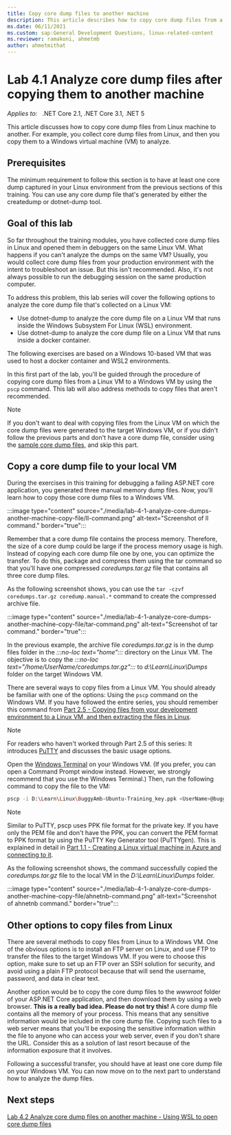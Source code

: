 ```yaml
---
title: Copy core dump files to another machine
description: This article describes how to copy core dump files from a Linux machine to another Windows VM.
ms.date: 06/11/2021
ms.custom: sap:General Development Questions, linux-related-content
ms.reviewer: ramakoni, ahmetmb
author: ahmetmithat
---
```

# Lab 4.1 Analyze core dump files after copying them to another machine

_Applies to:_ &nbsp; .NET Core 2.1, .NET Core 3.1, .NET 5  

This article discusses how to copy core dump files from Linux machine to another. For example, you collect core dump files from Linux, and then you copy them to a Windows virtual machine (VM) to analyze.

## Prerequisites

The minimum requirement to follow this section is to have at least one core dump captured in your Linux environment from the previous sections of this training. You can use any core dump file that's generated by either the createdump or dotnet-dump tool.

## Goal of this lab

So far throughout the training modules, you have collected core dump files in Linux and opened them in debuggers on the same Linux VM. What happens if you can't analyze the dumps on the same VM? Usually, you would collect core dump files from your production environment with the intent to troubleshoot an issue. But this isn't recommended. Also, it's not always possible to run the debugging session on the same production computer.

To address this problem, this lab series will cover the following options to analyze the core dump file that's collected on a Linux VM:

- Use dotnet-dump to analyze the core dump file on a Linux VM that runs inside the Windows Subsystem For Linux (WSL) environment.
- Use dotnet-dump to analyze the core dump file on a Linux VM that runs inside a docker container.

The following exercises are based on a Windows 10-based VM that was used to host a docker container and WSL2 environments.

In this first part of the lab, you'll be guided through the procedure of copying core dump files from a Linux VM to a Windows VM by using the `pscp` command. This lab will also address methods to copy files that aren't recommended.

> [!NOTE]
> If you don't want to deal with copying files from the Linux VM on which the core dump files were generated to the target Windows VM, or if you didn't follow the previous parts and don't have a core dump file, consider using the [sample core dump files](https://buggyambfiles.blob.core.windows.net/dumps/linux_coredumps.tar.gz), and skip this part.

## Copy a core dump file to your local VM

During the exercises in this training for debugging a failing ASP.NET core application, you generated three manual memory dump files. Now, you'll learn how to copy those core dump files to a Windows VM.

:::image type="content" source="./media/lab-4-1-analyze-core-dumps-another-machine-copy-file/ll-command.png" alt-text="Screenshot of ll command." border="true":::

Remember that a core dump file contains the process memory. Therefore, the size of a core dump could be large if the process memory usage is high. Instead of copying each core dump file one by one, you can optimize the transfer. To do this, package and compress them using the tar command so that you'll have one compressed *coredumps.tar.gz* file that contains all three core dump files.

As the following screenshot shows, you can use the `tar -czvf coredumps.tar.gz coredump.manual.*` command to create the compressed archive file.

:::image type="content" source="./media/lab-4-1-analyze-core-dumps-another-machine-copy-file/tar-command.png" alt-text="Screenshot of tar command." border="true":::

In the previous example, the archive file *coredumps.tar.gz* is in the dump files folder in the *:::no-loc text="home":::* directory on the Linux VM. The objective is to copy the *:::no-loc text="/home/UserName/coredumps.tar.gz":::* to *d:\Learn\Linux\Dumps* folder on the target Windows VM.

There are several ways to copy files from a Linux VM. You should already be familiar with one of the options: Using the `pscp` command on the Windows VM. If you have followed the entire series, you should remember this command from [Part 2.5 - Copying files from your development environment to a Linux VM, and then extracting the files in Linux](2-5-copy-file-linux-vm-extract-file.md).

> [!NOTE]
> For readers who haven't worked through Part 2.5 of this series: It introduces [PuTTY](https://www.putty.org/) and discusses the basic usage options.

Open the [Windows Terminal](https://www.microsoft.com/p/windows-terminal/9n0dx20hk701?activetab=pivot:overviewtab) on your Windows VM. (If you prefer, you can open a Command Prompt window instead. However, we strongly recommend that you use the Windows Terminal.) Then, run the following command to copy the file to the VM:

```bash
pscp -i D:\Learn\Linux\BuggyAmb-Ubuntu-Training_key.ppk <UserName>@buggyamb:/home/<UserName>/dumps/coredumps.tar.gz D:\Learn\Linux\Dumps\coredumps.tar.gz
```

> [!NOTE]
> Similar to PuTTY, pscp uses PPK file format for the private key. If you have only the PEM file and don't have the PPK, you can convert the PEM format to PPK format by using the PuTTY Key Generator tool (PuTTYgen). This is explained in detail in [Part 1.1 - Creating a Linux virtual machine in Azure and connecting to it](1-1-creating-vm.md).

As the following screenshot shows, the command successfully copied the *coredumps.tar.gz* file to the local VM in the *D:\Learn\Linux\Dumps* folder.

:::image type="content" source="./media/lab-4-1-analyze-core-dumps-another-machine-copy-file/ahnetnb-command.png" alt-text="Screenshot of ahnetnb command." border="true":::

## Other options to copy files from Linux

There are several methods to copy files from Linux to a Windows VM. One of the obvious options is to install an FTP server on Linux, and use FTP to transfer the files to the target Windows VM. If you were to choose this option, make sure to set up an FTP over an SSH solution for security, and avoid using a plain FTP protocol because that will send the username, password, and data in clear text.

Another option would be to copy the core dump files to the *wwwroot* folder of your ASP.NET Core application, and then download them by using a web browser. **This is a really bad idea. Please do not try this!** A core dump file contains all the memory of your process. This means that any sensitive information would be included in the core dump file. Copying such files to a web server means that you'll be exposing the sensitive information within the file to anyone who can access your web server, even if you don't share the URL. Consider this as a solution of last resort because of the information exposure that it involves.

Following a successful transfer, you should have at least one core dump file on your Windows VM. You can now move on to the next part to understand how to analyze the dump files.

## Next steps

[Lab 4.2 Analyze core dump files on another machine - Using WSL to open core dump files](lab-4-2-analyze-core-dumps-another-machine-wsl.md)
